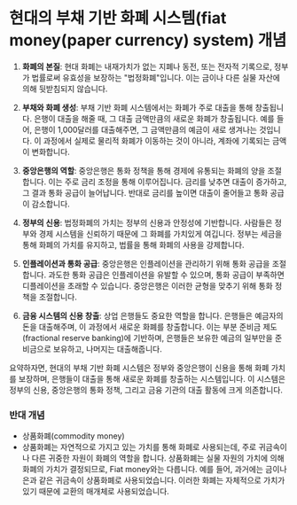 
# 현대의 부채 기반 화폐 시스템(fiat money(paper currency) system) 개념

1. **화폐의 본질**: 현대 화폐는 내재가치가 없는 지폐나 동전, 또는 전자적 기록으로, 정부가 법률로써 유효성을 보장하는 "법정화폐"입니다. 이는 금이나 다른 실물 자산에 의해 뒷받침되지 않습니다.

2. **부채와 화폐 생성**: 부채 기반 화폐 시스템에서는 화폐가 주로 대출을 통해 창출됩니다. 은행이 대출을 해줄 때, 그 대출 금액만큼의 새로운 화폐가 창출됩니다. 예를 들어, 은행이 1,000달러를 대출해주면, 그 금액만큼의 예금이 새로 생겨나는 것입니다. 이 과정에서 실제로 물리적 화폐가 이동하는 것이 아니라, 계좌에 기록되는 금액이 변화합니다.

3. **중앙은행의 역할**: 중앙은행은 통화 정책을 통해 경제에 유통되는 화폐의 양을 조절합니다. 이는 주로 금리 조정을 통해 이루어집니다. 금리를 낮추면 대출이 증가하고, 그 결과 통화 공급이 늘어납니다. 반대로 금리를 높이면 대출이 줄어들고 통화 공급이 감소합니다.

4. **정부의 신용**: 법정화폐의 가치는 정부의 신용과 안정성에 기반합니다. 사람들은 정부와 경제 시스템을 신뢰하기 때문에 그 화폐를 가치있게 여깁니다. 정부는 세금을 통해 화폐의 가치를 유지하고, 법률을 통해 화폐의 사용을 강제합니다.

5. **인플레이션과 통화 공급**: 중앙은행은 인플레이션을 관리하기 위해 통화 공급을 조절합니다. 과도한 통화 공급은 인플레이션을 유발할 수 있으며, 통화 공급이 부족하면 디플레이션을 초래할 수 있습니다. 중앙은행은 이러한 균형을 맞추기 위해 통화 정책을 조절합니다.

6. **금융 시스템의 신용 창출**: 상업 은행들도 중요한 역할을 합니다. 은행들은 예금자의 돈을 대출해주며, 이 과정에서 새로운 화폐를 창출합니다. 이는 부분 준비금 제도(fractional reserve banking)에 기반하며, 은행들은 보유한 예금의 일부만을 준비금으로 보유하고, 나머지는 대출해줍니다.

요약하자면, 현대의 부채 기반 화폐 시스템은 정부와 중앙은행이 신용을 통해 화폐 가치를 보장하며, 은행들이 대출을 통해 새로운 화폐를 창출하는 시스템입니다. 이 시스템은 정부의 신용, 중앙은행의 통화 정책, 그리고 금융 기관의 대출 활동에 크게 의존합니다.


### 반대 개념
- 상품화폐(commodity money)
- 상품화폐는 자연적으로 가지고 있는 가치를 통해 화폐로 사용되는데, 주로 귀금속이나 다른 귀중한 자원이 화폐의 역할을 합니다. 상품화폐는 실물 자원의 가치에 의해 화폐의 가치가 결정되므로, Fiat money와는 다릅니다. 예를 들어, 과거에는 금이나 은과 같은 귀금속이 상품화폐로 사용되었습니다. 이러한 화폐는 자체적으로 가치가 있기 때문에 교환의 매개체로 사용되었습니다.



